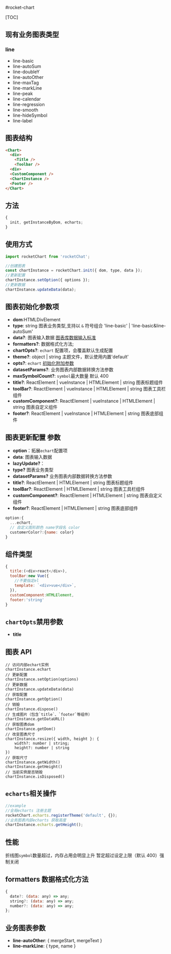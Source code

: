 #rocket-chart

[TOC]

## 现有业务图表类型

### line

- line-basic
- line-autoSum
- line-doubleY
- line-autoOther
- line-maxTag
- line-markLine
- line-peak
- line-calendar
- line-regression
- line-smooth
- line-hideSymbol
- line-label

## 图表结构

```html
<Chart>
  <div>
    <Title />
    <Toolbar />
  <div>
  <CustomComponent />
  <ChartInstance />
  <Footer />
</Chart>
```

## 方法

```javascript
{
  init, getInstanceByDom, echarts;
}
```

## 使用方式

```javascript
import rocketChart from 'rocketChat';

//创建图表
const chartInstance = rocketChart.init({ dom, type, data });
//更新配置
chartInstance.setOption({ options });
//更新数据
chartInstance.updateData(data);
```

## 图表初始化参数项

- **dom**:HTMLDivElement
- **type**: string 图表业务类型,支持以 `&` 符号组合 'line-basic' | 'line-basic&line-autoSum'
- **data?**: 图表输入数据 [图表库数据输入标准](http://thoughts.ximalaya.com/workspaces/5cdcf22ebe825bee8c058170/docs/5d7a3702f30f870001953728)
- **formatters?**: 数据格式化方法;
- **chartOpts?**: `echart` 配置项，会覆盖默认生成配置
- **theme?**: object | string 主题文件，默认使用内置'default'
- **opts?**: `echart` [初始化附加参数](https://www.echartsjs.com/zh/api.html#echarts.init)
- **datasetParams?**: 业务图表内部数据转换方法参数
- **maxSymbolCount?**: `symbol`最大数量 默认 400
- **title?**: ReactElement | vueInstance | HTMLElement | string 图表标题组件
- **toolBar?**: ReactElement | vueInstance | HTMLElement | string 图表工具栏组件
- **customComponent?**: ReactElement | vueInstance | HTMLElement | string 图表自定义组件
- **footer?**: ReactElement | vueInstance | HTMLElement | string 图表底部组件

## 图表更新配置 参数

- **option**：拓展`echart`配置项
- **data**: 图表输入数据
- **lazyUpdate?**：
- **type?** 图表业务类型
- **datasetParams?** 业务图表内部数据转换方法参数
- **title?**: ReactElement | HTMLElement | string 图表标题组件
- **toolBar?**: ReactElement | HTMLElement | string 图表工具栏组件
- **customComponent?**: ReactElement | HTMLElement | string 图表自定义组件
- **footer?**: ReactElement | HTMLElement | string 图表底部组件

```javascript
option:{
  ...echart,
  // 自定义图形颜色 name字段名 color
  customerColor?:{name: color}
}
```

## 组件类型

```javascript
{
  title:(<div>react</div>),
  toolBar:new Vue({
    //不要指定el
    template: `<div>vue</div>`,
  }),
  customComponent:HTMLElement,
  footer:'string'
}
```

## `chartOpts`禁用参数

- **title**

## 图表 API

```
// 访问内部echart实例
chartInstance.echart
// 更新配置
chartInstance.setOption(options)
// 更新数据
chartInstance.updateData(data)
// 获取配置
chartInstance.getOption()
// 销毁
chartInstance.dispose()
// 生成图片（包含`title`、`footer`等组件）
chartInstance.getDataURL()
// 获取图表dom
chartInstance.getDom()
// 改变图表尺寸
chartInstance.resize({ width, height }: {
    width?: number | string;
    height?: number | string
})
// 获取尺寸
chartInstance.getWidth()
chartInstance.getHeight()
// 当前实例是否销毁
chartInstance.isDisposed()
```

## `echarts`相关操作

```javascript
//example
//全局echarts 注册主题
rocketChart.echarts.registerTheme('default', {});
//业务图表内部echarts 获取高度
chartInstance.echarts.getHeight();
```

## 性能

折线图`symbol`数量超过，内存占用会明显上升 暂定超过设定上限（默认 400）强制关闭

## formatters 数据格式化方法

```javascript
{
  date?: (data: any) => any;
  string?: (data: any) => any;
  number?: (data: any) => any;
};
```

## 业务图表参数

- **line-autoOther**: { mergeStart, mergeText }
- **line-markLine**: { type, name }
